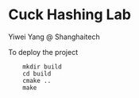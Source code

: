 # Cuck Hashing Lab
Yiwei Yang @ Shanghaitech

To deploy the project
```
    mkdir build 
    cd build 
    cmake ..
    make 
```
